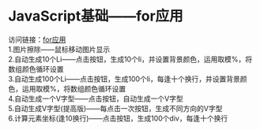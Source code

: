 # JavaScript基础——for应用  
访问链接：[for应用](https://xyumin.github.io/js_forApply/)   
1.图片擦除——鼠标移动图片显示  
2.自动生成10个Li——点击按钮，生成10个li，并设置背景颜色，运用取模%，将数组颜色循环设置  
3.自动生成100个Li——点击按钮，生成100个li，每逢十个换行，并设置背景颜色，运用取模%，将数组颜色循环设置  
4.自动生成一个V字型——点击按钮，自动生成一个V字型  
5.自动生成V字型(提高版)——每点击一次按钮，生成不同方向的V字型  
6.计算元素坐标(逢10换行)——点击按钮，生成100个div，每逢十个换行
